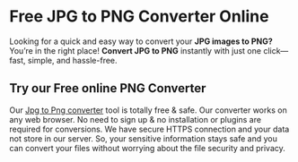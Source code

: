 # Free JPG to PNG Converter Online
Looking for a quick and easy way to convert your **JPG images to PNG?** You’re in the right place!
**Convert JPG to PNG** instantly with just one click—fast, simple, and hassle-free.



## Try our Free online PNG Converter
Our [Jpg to Png converter](https://hintbay.com/jpg2png/) tool is totally free & safe. Our converter works on any web browser. No need to sign up & no installation or plugins are required for conversions.
We have secure HTTPS connection and your data not store in our server. So, your sensitive information stays safe and you can convert your files without worrying about the file security and privacy.
